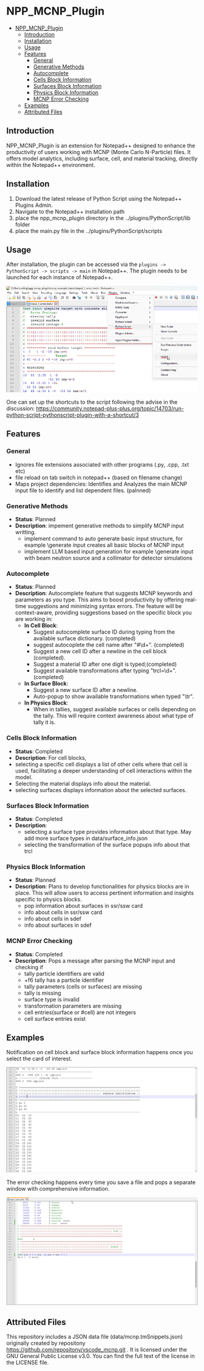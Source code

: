 NPP_MCNP_Plugin
==============
<!-- TOC -->

- [NPP_MCNP_Plugin](#npp_mcnp_plugin)
    - [Introduction](#introduction)
    - [Installation](#installation)
    - [Usage](#usage)
    - [Features](#features)
        - [General](#general)
        - [Generative Methods](#generative-methods)
        - [Autocomplete](#autocomplete)
        - [Cells Block Information](#cells-block-information)
        - [Surfaces Block Information](#surfaces-block-information)
        - [Physics Block Information](#physics-block-information)
        - [MCNP Error Checking](#mcnp-error-checking)
    - [Examples](#examples)
    - [Attributed Files](#attributed-files)

<!-- /TOC -->
## Introduction

NPP_MCNP_Plugin is an extension for Notepad++ designed to enhance the productivity of users working with MCNP (Monte Carlo N-Particle) files. It offers model analytics, including surface, cell, and material tracking, directly within the Notepad++ environment.

## Installation

1. Download the latest release of Python Script using the Notepad++ Plugins Admin.
2. Navigate to the Notepad++ installation path
3. place the npp_mcnp_plugin directory in the ../plugins/PythonScript/lib folder
4. place the main.py file in the ../plugins/PythonScript/scripts


## Usage

After installation, the plugin can be accessed via the `plugins -> PythonScript -> scripts -> main` in Notepad++. The plugin needs to be launched for each instance of Notepad++. 


![](docs/images/launch_plugin.png)

One can set up the shortcuts to the script following the advise in the discussion: <https://community.notepad-plus-plus.org/topic/14703/run-python-script-pythonscript-plugin-with-a-shortcut/3>

## Features

### General

- Ignores file extensions associated with other programs (.py, .cpp, .txt etc)
- file reload on tab switch in notepad++ (based on filename change)
- Maps project dependencies: Identifies and Analyzes the main MCNP input file to identify and list dependent files. (palnned)

### Generative Methods

- **Status**: Planned
- **Description**: impement generative methods to simplify MCNP input writting.
  - implement command to auto generate basic input structure, for example \generate input creates all basic blocks of MCNP input
  - implement LLM based input generation for example \generate input with beam neutron source and a collimator for detector simulations
  
### Autocomplete

- **Status**: Planned
- **Description**: Autocomplete feature that suggests MCNP keywords and parameters as you type. This aims to boost productivity by offering real-time suggestions and minimizing syntax errors. The feature will be context-aware, providing suggestions based on the specific block you are working in:
  - **In Cell Block**:
    - Suggest autocomplete surface ID during typing from the available surface dictionary. (completed)
    - suggest autocoplete the cell name after "#\d+". (completed)
    - Suggest a new cell ID after a newline in the cell block (completed).
    - Suggest a material ID after one digit is typed;(completed)
    - Suggest available transformations after typing "trcl=\d+".  (completed)
  - **In Surface Block**:
    - Suggest a new surface ID after a newline.
    - Auto-popup to show available transformations when typed "\tr".
  - **In Physics Block**:
    - When in tallies, suggest available surfaces or cells depending on the tally. This will require context awareness about what type of tally it is.

### Cells Block Information

- **Status**: Completed
- **Description**: For cell blocks,
- selecting a specific cell displays a list of other cells where that cell is used, facilitating a deeper understanding of cell interactions within the model.
- Selecting the material displays info about the material.
- selecting surfaces displays information about the selected surfaces.

### Surfaces Block Information

- **Status**: Completed
- **Description**:
  - selecting a surface type provides information about that type. May add more surface types in data/surface_info.json
  - selecting the transformation of the surface popups info about that trcl

### Physics Block Information

- **Status**: Planned
- **Description**: Plans to develop functionalities for physics blocks are in place. This will allow users to access pertinent information and insights specific to physics blocks.
  - pop information about surfaces in ssr/ssw card
  - info about cells in ssr/ssw card
  - info about cells in sdef
  - info about surfaces in sdef

### MCNP Error Checking

- **Status**: Completed
- **Description**: Pops a message after parsing the MCNP input and checking if
  - tally particle identifiers are valid
  - +f6 tally has a particle identifier
  - tally parameters (cells or surfaces) are missing
  - tally is missing
  - surface type is invalid
  - transformation parameters are missing
  - cell entries(surface or #cell) are not integers
  - cell surface entries exist

## Examples

Notification on cell block and surface block information happens once you select the card of interest.

![](docs/images/selection_notification_example.gif)

The error checking happens every time you save a file and pops a separate window with comprehensive information.

![](docs/images/error_message_popup_example.gif)


## Attributed Files

This repository includes a JSON data file (data/mcnp.tmSnippets.json) originally created by repositony <https://github.com/repositony/vscode_mcnp.git> . It is licensed under the GNU General Public License v3.0. You can find the full text of the license in the LICENSE file.
